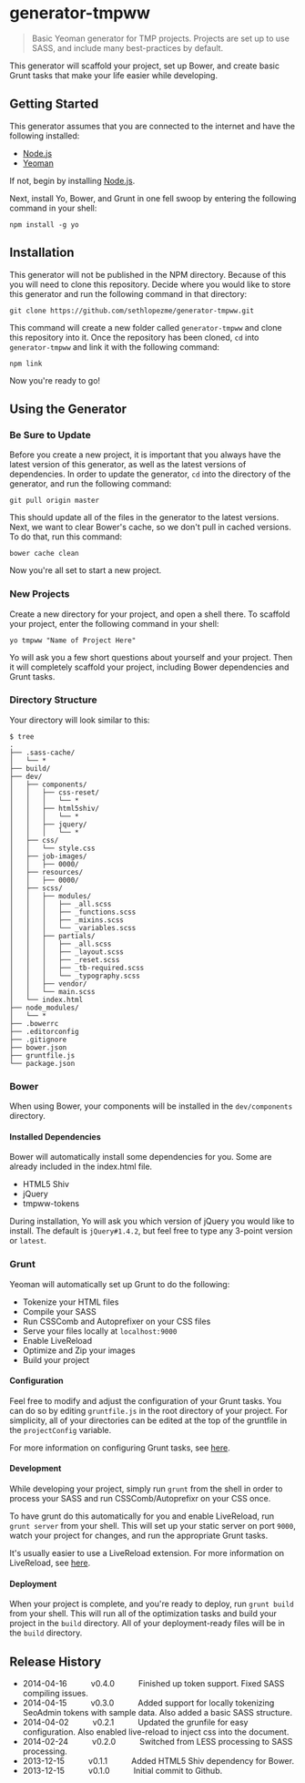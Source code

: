 generator-tmpww
===============

> Basic Yeoman generator for TMP projects. Projects are set up to use SASS, and include many best-practices by default.

This generator will scaffold your project, set up Bower, and create basic Grunt tasks that make your life easier while developing.

## Getting Started
This generator assumes that you are connected to the internet and have the following installed:

* [Node.js](http://nodejs.org/)
* [Yeoman](http://yeoman.io/)

If not, begin by installing [Node.js](http://nodejs.org/).

Next, install Yo, Bower, and Grunt in one fell swoop by entering the following command in your shell:

```shell
npm install -g yo
```

## Installation
This generator will not be published in the NPM directory. Because of this you will need to clone this repository. Decide where you would like to store this generator and run the following command in that directory:

```shell
git clone https://github.com/sethlopezme/generator-tmpww.git
```

This command will create a new folder called `generator-tmpww` and clone this repository into it. Once the repository has been cloned, `cd` into `generator-tmpww` and link it with the following command:

```shell
npm link
```

Now you're ready to go!

## Using the Generator
### Be Sure to Update
Before you create a new project, it is important that you always have the latest version of this generator, as well as the latest versions of dependencies. In order to update the generator, `cd` into the directory of the generator, and run the following command:

```shell
git pull origin master
```

This should update all of the files in the generator to the latest versions. Next, we want to clear Bower's cache, so we don't pull in cached versions. To do that, run this command:

```shell
bower cache clean
```

Now you're all set to start a new project.

### New Projects
Create a new directory for your project, and open a shell there. To scaffold your project, enter the following command in your shell:

```shell
yo tmpww "Name of Project Here"
```

Yo will ask you a few short questions about yourself and your project. Then it will completely scaffold your project, including Bower dependencies and Grunt tasks.

### Directory Structure
Your directory will look similar to this:

```shell
$ tree
.
├── .sass-cache/
│   └── *
├── build/
├── dev/
│   ├── components/
│   │   ├── css-reset/
│   │   │   └── *
│   │   ├── html5shiv/
│   │   │   └── *
│   │   ├── jquery/
│   │   │   └── *
│   ├── css/
│   │   └── style.css
│   ├── job-images/
│   │   ├── 0000/
│   ├── resources/
│   │   ├── 0000/
│   ├── scss/
│   │   ├── modules/
│   │   │   ├── _all.scss
│   │   │   ├── _functions.scss
│   │   │   ├── _mixins.scss
│   │   │   └── _variables.scss
│   │   ├── partials/
│   │   │   ├── _all.scss
│   │   │   ├── _layout.scss
│   │   │   ├── _reset.scss
│   │   │   ├── _tb-required.scss
│   │   │   └── _typography.scss
│   │   ├── vendor/
│   │   └── main.scss
│   └── index.html
├── node_modules/
│   └── *
├── .bowerrc
├── .editorconfig
├── .gitignore
├── bower.json
├── gruntfile.js
└── package.json
```

### Bower
When using Bower, your components will be installed in the `dev/components` directory.

#### Installed Dependencies
Bower will automatically install some dependencies for you. Some are already included in the index.html file.

* HTML5 Shiv
* jQuery
* tmpww-tokens

During installation, Yo will ask you which version of jQuery you would like to install. The default is `jQuery#1.4.2`, but feel free to type any 3-point version or `latest`.

### Grunt
Yeoman will automatically set up Grunt to do the following:

* Tokenize your HTML files
* Compile your SASS
* Run CSSComb and Autoprefixer on your CSS files
* Serve your files locally at `localhost:9000`
* Enable LiveReload
* Optimize and Zip your images
* Build your project

#### Configuration
Feel free to modify and adjust the configuration of your Grunt tasks. You can do so by editing `gruntfile.js` in the root directory of your project. For simplicity, all of your directories can be edited at the top of the gruntfile in the `projectConfig` variable.

For more information on configuring Grunt tasks, see [here](http://gruntjs.com/configuring-tasks).

#### Development
While developing your project, simply run `grunt` from the shell in order to process your SASS and run CSSComb/Autoprefixr on your CSS once.

To have grunt do this automatically for you and enable LiveReload, run `grunt server` from your shell. This will set up your static server on port `9000`, watch your project for changes, and run the appropriate Grunt tasks.

It's usually easier to use a LiveReload extension. For more information on LiveReload, see [here](http://livereload.com/).

#### Deployment

When your project is complete, and you're ready to deploy, run `grunt build` from your shell. This will run all of the optimization tasks and build your project in the `build` directory. All of your deployment-ready files will be in the `build` directory.

## Release History

* 2014-04-16   v0.4.0   Finished up token support. Fixed SASS compiling issues.
* 2014-04-15   v0.3.0   Added support for locally tokenizing SeoAdmin tokens with sample data. Also added a basic SASS structure.
* 2014-04-02   v0.2.1   Updated the grunfile for easy configuration. Also enabled live-reload to inject css into the document.
* 2014-02-24   v0.2.0   Switched from LESS processing to SASS processing.
* 2013-12-15   v0.1.1   Added HTML5 Shiv dependency for Bower.
* 2013-12-15   v0.1.0   Initial commit to Github.
